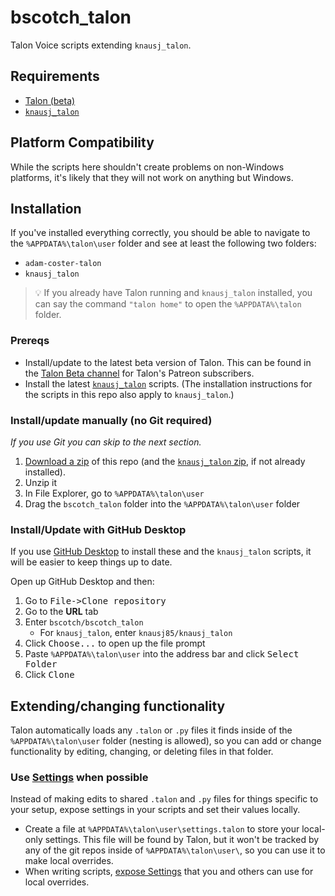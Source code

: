 # bscotch_talon

Talon Voice scripts extending `knausj_talon`.

## Requirements

- [Talon (beta)](https://talonvoice.com/)
- [`knausj_talon`](https://github.com/knausj85/knausj_talon)

## Platform Compatibility

While the scripts here shouldn't create problems on non-Windows platforms, it's likely that they will not work on anything but Windows.

## Installation

If you've installed everything correctly, you should be able to navigate to the `%APPDATA%\talon\user` folder and see at least the following two folders:

- `adam-coster-talon`
- `knausj_talon`

> 💡 If you already have Talon running and `knausj_talon` installed, you can say the command `"talon home"` to open the `%APPDATA%\talon` folder.

### Prereqs

- Install/update to the latest beta version of Talon. This can be found in the [Talon Beta channel](https://talonvoice.slack.com/archives/G9YTMSZ2T) for Talon's Patreon subscribers.
- Install the latest [`knausj_talon`](https://github.com/knausj85/knausj_talon) scripts. (The installation instructions for the scripts in this repo also apply to `knausj_talon`.)

### Install/update manually (no Git required)

*If you use Git you can skip to the next section.*

1. [Download a zip](https://github.com/bscotch/bscotch_talon/archive/refs/heads/develop.zip) of this repo (and the [`knausj_talon` zip](https://github.com/knausj85/knausj_talon/archive/refs/heads/main.zip), if not already installed).
2. Unzip it
3. In File Explorer, go to `%APPDATA%\talon\user`
4. Drag the `bscotch_talon` folder into the `%APPDATA%\talon\user` folder

### Install/Update with GitHub Desktop

If you use [GitHub Desktop](https://desktop.github.com/) to install these and the `knausj_talon` scripts, it will be easier to keep things up to date.

Open up GitHub Desktop and then:

1. Go to <kbd><kbd>File</kbd>-><kbd>Clone repository</kbd></kbd>
2. Go to the **URL** tab
3. Enter `bscotch/bscotch_talon`
   - For `knausj_talon`, enter `knausj85/knausj_talon`
4. Click <kbd>Choose...</kbd> to open up the file prompt
5. Paste `%APPDATA%\talon\user` into the address bar and click <kbd>Select Folder</kbd>
6. Click <kbd>Clone</kbd>

## Extending/changing functionality

Talon automatically loads any `.talon` or `.py` files it finds inside of the `%APPDATA%\talon\user` folder (nesting is allowed), so you can add or change functionality by editing, changing, or deleting files in that folder.

### Use [Settings](https://talon.wiki/unofficial_talon_docs/#settings) when possible

Instead of making edits to shared `.talon` and `.py` files for things specific to your setup, expose settings in your scripts and set their values locally.

- Create a file at `%APPDATA%\talon\user\settings.talon` to store your local-only settings. This file will be found by Talon, but it won't be tracked by any of the git repos inside of `%APPDATA%\talon\user\`, so you can use it to make local overrides.
- When writing scripts, [expose Settings](https://talon.wiki/unofficial_talon_docs/#settings) that you and others can use for local overrides.
